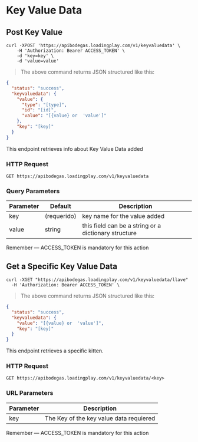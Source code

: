 # Key Value Data

## Post Key Value


```shell
curl -XPOST 'https://apibodegas.loadingplay.com/v1/keyvaluedata' \
    -H 'Authorization: Bearer ACCESS_TOKEN' \
    -d 'key=key' \
    -d 'value=value'
```

> The above command returns JSON structured like this:

```json
{
  "status": "success",
  "keyvaluedata": {
    "value": {
      "type": "[type]",
      "id": "[id]",
      "value": "[{value} or  'value']"
    },
    "key": "[key]"
  }
}
```

This endpoint retrieves info about Key Value Data added

### HTTP Request

`GET https://apibodegas.loadingplay.com/v1/keyvaluedata`

### Query Parameters

Parameter | Default | Description
--------- | ------- | -----------
key | (requerido) | key name for the value added
value | string | this field can be a string or a dictionary structure

<aside class="success">
Remember — ACCESS_TOKEN is mandatory for this action
</aside>

## Get a Specific Key Value Data

```shell
curl -XGET "https://apibodegas.loadingplay.com/v1/keyvaluedata/llave"
  -H 'Authorization: Bearer ACCESS_TOKEN' \
```

> The above command returns JSON structured like this:

```json
{
  "status": "success",
  "keyvaluedata": {
    "value": "[{value} or  'value']",
    "key": "[key]"
  }
}
```

This endpoint retrieves a specific kitten.

### HTTP Request

`GET https://apibodegas.loadingplay.com/v1/keyvaluedata/<key>`

### URL Parameters

Parameter | Description
--------- | -----------
key | The Key of the key value data requiered

<aside class="success">
Remember — ACCESS_TOKEN is mandatory for this action
</aside>

